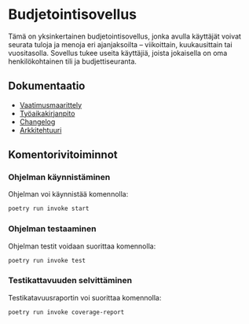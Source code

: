 # Budjetointisovellus

Tämä on yksinkertainen budjetointisovellus, jonka avulla käyttäjät voivat seurata tuloja ja menoja eri ajanjaksoilta – viikoittain, kuukausittain tai vuositasolla. Sovellus tukee useita käyttäjiä, joista jokaisella on oma henkilökohtainen tili ja budjettiseuranta.

## Dokumentaatio

- [Vaatimusmaarittely](dokumentaatio/vaatimusmaarittely.md)
- [Työaikakirjanpito](dokumentaatio/tyoaikakirjanpito.md)
- [Changelog](dokumentaatio/changelog.md)
- [Arkkitehtuuri](dokumentaatio/arkkitehtuuri.md)

## Komentorivitoiminnot

### Ohjelman käynnistäminen

Ohjelman voi käynnistää komennolla:

```bash
poetry run invoke start
```

### Ohjelman testaaminen

Ohjelman testit voidaan suorittaa komennolla:

```bash
poetry run invoke test
```

### Testikattavuuden selvittäminen

Testikatavuusraportin voi suorittaa komennolla:

```bash
poetry run invoke coverage-report
```
